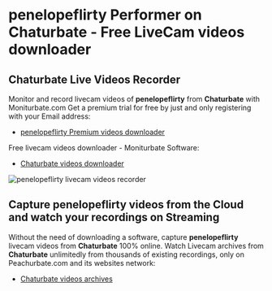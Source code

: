 # penelopeflirty Performer on Chaturbate - Free LiveCam videos downloader

## Chaturbate Live Videos Recorder

Monitor and record livecam videos of **penelopeflirty** from **Chaturbate** with Moniturbate.com
Get a premium trial for free by just and only registering with your Email address:
* [penelopeflirty Premium videos downloader](https://moniturbate.com/request-demo-licence-key.html)

Free livecam videos downloader - Moniturbate Software:
* [Chaturbate videos downloader](https://moniturbate.com/moniturbate-download-software.html)

![penelopeflirty livecam videos recorder](https://peachurnet.com/templates/moniturbate-software.png)


## Capture penelopeflirty videos from the Cloud and watch your recordings on Streaming

Without the need of downloading a software, capture **penelopeflirty** livecam videos from **Chaturbate** 100% online.
Watch Livecam archives from **Chaturbate** unlimitedly from thousands of existing recordings, only on Peachurbate.com and its websites network:
* [Chaturbate videos archives](https://peachurnet.com/)
